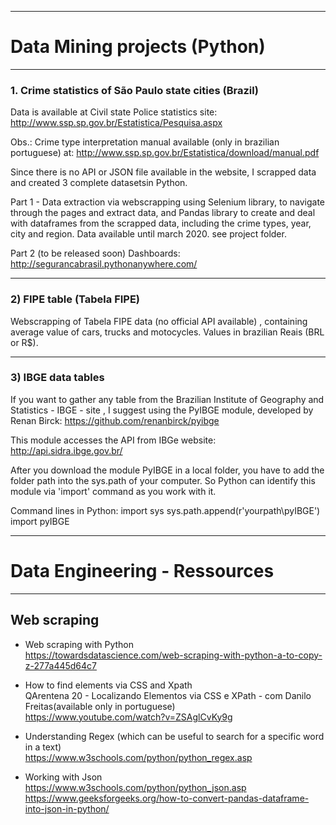 
-----------------------------------------------------------------------------------------------------------------
# Data  Mining projects  (Python)
-----------------------------------------------------------------------------------------------------------------

### 1. Crime statistics of São Paulo state cities (Brazil)

Data is available at Civil state Police statistics site:  http://www.ssp.sp.gov.br/Estatistica/Pesquisa.aspx   

Obs.: Crime type interpretation manual available (only in brazilian  portuguese) at: http://www.ssp.sp.gov.br/Estatistica/download/manual.pdf

Since there is no API or JSON file available in the website, I scrapped data and created 3 complete datasetsin Python.

Part 1 - Data extraction via webscrapping  using Selenium library, to navigate through the pages and extract data, and Pandas library to create and deal with dataframes from the scrapped data, including the crime types, year, city and region.
 Data available until march 2020. see project folder. 
 
Part 2 (to be released soon) 
Dashboards:  http://segurancabrasil.pythonanywhere.com/

-----------------------------------------------------------------------------
### 2) FIPE table (Tabela FIPE)   

Webscrapping of Tabela FIPE data (no official  API available) , containing  average value of cars, trucks and motocycles. Values in brazilian Reais (BRL or R$).


-----------------------------------------------------------------------------
### 3) IBGE data tables   


If you want to gather any table from the Brazilian Institute of Geography and Statistics - IBGE - site , I suggest using the PyIBGE module, developed by Renan Birck: https://github.com/renanbirck/pyibge

This module accesses the API from IBGe website:  http://api.sidra.ibge.gov.br/ 

After you download the module PyIBGE in a local folder, you have to add the folder path into the sys.path of your computer. So Python can identify this module via 'import' command as you work with it.

Command lines in Python:
      import sys
      sys.path.append(r'yourpath\pyIBGE')
      import pyIBGE

-----------------------------------------------------------------------------------------------------------------
# Data Engineering  -  Ressources
-----------------------------------------------------------------------------------------------------------------
## Web scraping   
- Web scraping with Python  
 https://towardsdatascience.com/web-scraping-with-python-a-to-copy-z-277a445d64c7  

- How to find elements via CSS and Xpath  
QArentena 20 - Localizando Elementos via CSS e XPath - com Danilo Freitas(available only in portuguese)    
https://www.youtube.com/watch?v=ZSAglCvKy9g

- Understanding Regex (which can be useful to search for a specific word in a text)  
https://www.w3schools.com/python/python_regex.asp
  
- Working with Json   
https://www.w3schools.com/python/python_json.asp    
https://www.geeksforgeeks.org/how-to-convert-pandas-dataframe-into-json-in-python/   
